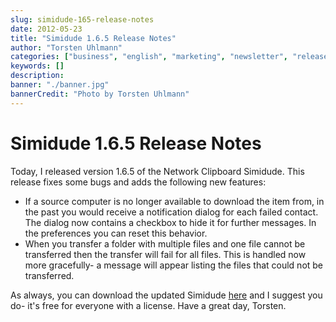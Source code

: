 ```yaml
---
slug: simidude-165-release-notes
date: 2012-05-23
title: "Simidude 1.6.5 Release Notes"
author: "Torsten Uhlmann"
categories: ["business", "english", "marketing", "newsletter", "release-notes", "simidude"]
keywords: []
description:
banner: "./banner.jpg"
bannerCredit: "Photo by Torsten Uhlmann"
---
```


Simidude 1.6.5 Release Notes
============================

Today, I released version 1.6.5 of the Network Clipboard Simidude. This release fixes some bugs and adds the following new features:

-   If a source computer is no longer available to download the item from, in the past you would receive a notification dialog for each failed contact. The dialog now contains a checkbox to hide it for further messages. In the preferences you can reset this behavior.
-   When you transfer a folder with multiple files and one file cannot be transferred then the transfer will fail for all files. This is handled now more gracefully- a message will appear listing the files that could not be transferred.

As always, you can download the updated Simidude [here](http://www.agynamix.de/products/simidude/download/) and I suggest you do- it's free for everyone with a license. Have a great day, Torsten.
